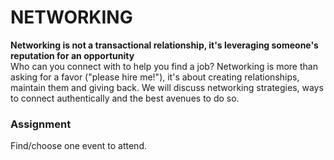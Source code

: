 # NETWORKING  
  
**Networking is not a transactional relationship, it's leveraging someone's reputation for an opportunity**  
Who can you connect with to help you find a job? Networking is more than asking for a favor ("please hire me!"), it's about creating relationships, maintain them and giving back. We will discuss networking strategies, ways to connect authentically and the best avenues to do so.  
  
### Assignment  
Find/choose one event to attend.
